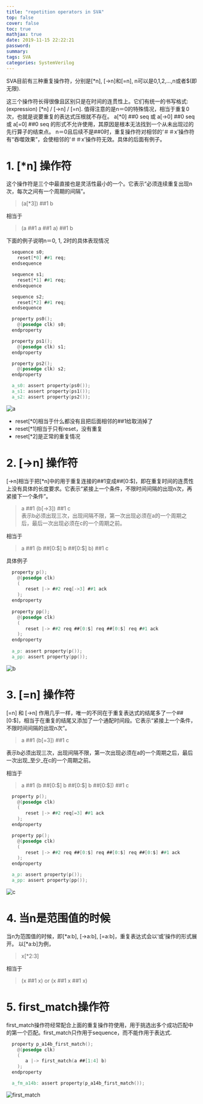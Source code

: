 ```yaml
---
title: "repetition operators in SVA"
top: false
cover: false
toc: true
mathjax: true
date: 2019-11-15 22:22:21
password:
summary:
tags: SVA
categories: SystemVerilog
---
```


SVA目前有三种重复操作符，分别是[*n], [->n]和[=n], n可以是0,1,2,...,n或者$(即无限).
<!---more--->

这三个操作符长得很像且区别只是在时间的连贯性上。它们有统一的书写格式:  
(expression) [*n] / [->n] / [=n].
值得注意的是n＝0的特殊情况，相当于重复0次，也就是说要重复的表达式压根就不存在。
a[\*0] ##0 seq 或 a[->0] ##0 seq 或 a[=0] ##0 seq 的形式不允许使用，其原因是根本无法找到一个从未出现过的先行算子的结束点。
n＝0且后续不是##0时，重复操作符对相邻的‘＃＃x’操作符有“吞噬效果”，会使相邻的‘＃＃x’操作符无效。具体的后面有例子。


&NewLine;
&NewLine;

# 1. \[\*n\] 操作符
这个操作符是三个中最直接也是灵活性最小的一个。它表示“必须连续重复出现n次，每次之间有一个周期的间隔”。
> (a[*3]) ##1 b  

相当于
> (a ##1 a ##1 a) ##1 b   

下面的例子说明n＝0, 1, 2时的具体表现情况

~~~verilog
  sequence s0;
    reset[*0] ##1 req;
  endsequence

  sequence s1;
    reset[*1] ##1 req;
  endsequence

  sequence s2;
    reset[*2] ##1 req;
  endsequence

  property ps0();
    @(posedge clk) s0;
  endproperty

  property ps1();
    @(posedge clk) s1;
  endproperty

  property ps2();
    @(posedge clk) s2;
  endproperty

  a_s0: assert property(ps0());
  a_s1: assert property(ps1());
  a_s2: assert property(ps2());
~~~

![a](a.png)

 - reset\[\*0\]相当于什么都没有且把后面相邻的\#\#1给取消掉了
 - reset\[\*1\]相当于只有reset，没有重复
 - reset\[\*2\]是正常的重复情况

&NewLine;
&NewLine;

# 2. \[->n\] 操作符
\[->n\]相当于把\[*n\]中的用于重复连接的\#\#1变成\#\#\[0:$]，即在重复时间的连贯性上没有具体的长度要求。它表示“紧接上一个条件，不限时间间隔的出现n次，再紧接下一个条件”。
> a ##1 (b[->3]) ##1 c  
表示b必须出现三次，出现间隔不限，第一次出现必须在a的一个周期之后，最后一次出现必须在c的一个周期之前。

相当于
> a ##1 (b ##[0:$] b ##[0:$] b) ##1 c   

具体例子

~~~verilog
  property p();
    @(posedge clk)
    (
       reset |-> ##2 req[->3] ##1 ack
    );
  endproperty
  
  property pp();
    @(posedge clk)
    (
       reset |-> ##2 req ##[0:$] req ##[0:$] req ##1 ack
    );
  endproperty
  
  a_p: assert property(p());
  a_pp: assert property(pp());
~~~


![b](b.png)

&NewLine;
&NewLine;

# 3. \[=n\] 操作符
\[=n\] 和 \[->n\] 作用几乎一样，唯一的不同在于重复表达式的结尾多了一个##[0:$]，相当于在重复的结尾又添加了一个通配时间段。它表示“紧接上一个条件，不限时间间隔的出现n次”。
> a ##1 (b[=3]) ##1 c  

表示b必须出现三次，出现间隔不限，第一次出现必须在a的一个周期之后，最后一次出现_至少_在c的一个周期之前。

相当于
> a ##1 (b ##[0:$] b ##[0:$] b ##[0:$]) ##1 c   


~~~verilog
  property p();
    @(posedge clk)
    (
       reset |-> ##2 req[=3] ##1 ack
    );
  endproperty

  property pp();
    @(posedge clk)
    (
       reset |-> ##2 req ##[0:$] req ##[0:$] req ##[0:$] ##1 ack
    );
  endproperty

  a_p: assert property(p());
  a_pp: assert property(pp());
~~~


![c](c.png)

&NewLine;
&NewLine;
# 4. 当n是范围值的时候
当n为范围值的时候，即\[\*a:b], [->a:b], [=a:b]，重复表达式会以‘或’操作的形式展开。
以\[\*a:b]为例，
> x\[\*2:3]  

相当于
> (x ##1 x) or (x ##1 x ##1 x)


# 5. first_match操作符
first_match操作符经常配合上面的重复操作符使用，用于挑选出多个成功匹配中的第一个匹配。first_match只作用于sequence，而不能作用于表达式.

~~~verilog
  property p_a14b_first_match();
    @(posedge clk)
    (
       a |-> first_match(a ##[1:4] b)
    );
  endproperty

  a_fm_a14b: assert property(p_a14b_first_match());
~~~

![first_match](first_match.png)
